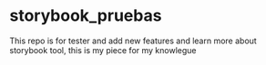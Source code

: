 # storybook_pruebas
This repo is for tester and add new features and learn more about storybook tool, this is my piece for my knowlegue
